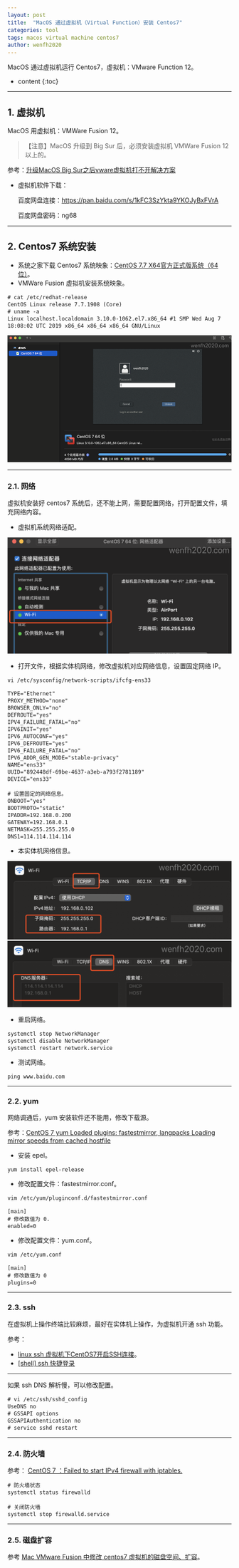 ```yaml
---
layout: post
title:  "MacOS 通过虚拟机（Virtual Function）安装 Centos7"
categories: tool
tags: macos virtual machine centos7
author: wenfh2020
---
```


MacOS 通过虚拟机运行 Centos7，虚拟机：VMware Function 12。





* content
{:toc}

---

## 1. 虚拟机

MacOS 用虚拟机：VMWare Fusion 12。

>【注意】MacOS 升级到 Big Sur 后，必须安装虚拟机 VMWare Fusion 12 以上的。

参考：[升级MacOS Big Sur之后vware虚拟机打不开解决方案](https://blog.csdn.net/qq_45712772/article/details/109691206)

* 虚拟机软件下载：
  
  百度网盘连接：https://pan.baidu.com/s/1kFC3SzYkta9YKOJyBxFVrA
  
  百度网盘密码：ng68

---

## 2. Centos7 系统安装

* 系统之家下载 Centos7 系统映象：[CentOS 7.7 X64官方正式版系统（64位）](http://www.xitongzhijia.net/linux/202002/174203.html)。
* VMWare Fusion 虚拟机安装系统映象。

```shell
# cat /etc/redhat-release
CentOS Linux release 7.7.1908 (Core)
# uname -a
Linux localhost.localdomain 3.10.0-1062.el7.x86_64 #1 SMP Wed Aug 7 18:08:02 UTC 2019 x86_64 x86_64 x86_64 GNU/Linux
```

<div align=center><img src="/images/2021-02-23-16-52-56.png" data-action="zoom"/></div>

---

### 2.1. 网络

虚拟机安装好 centos7 系统后，还不能上网，需要配置网络，打开配置文件，填充网络内容。

* 虚拟机系统网络适配。

<div align=center><img src="/images/2021-02-23-16-40-18.png" data-action="zoom"/></div>

* 打开文件，根据实体机网络，修改虚拟机对应网络信息，设置固定网络 IP。

```shell
vi /etc/sysconfig/network-scripts/ifcfg-ens33
```

```shell
TYPE="Ethernet"
PROXY_METHOD="none"
BROWSER_ONLY="no"
DEFROUTE="yes"
IPV4_FAILURE_FATAL="no"
IPV6INIT="yes"
IPV6_AUTOCONF="yes"
IPV6_DEFROUTE="yes"
IPV6_FAILURE_FATAL="no"
IPV6_ADDR_GEN_MODE="stable-privacy"
NAME="ens33"
UUID="892448df-69be-4637-a3eb-a793f2781189"
DEVICE="ens33"

# 设置固定的网络信息。
ONBOOT="yes"
BOOTPROTO="static"
IPADDR=192.168.0.200
GATEWAY=192.168.0.1
NETMASK=255.255.255.0
DNS1=114.114.114.114
```

* 本实体机网络信息。

<div align=center><img src="/images/2021-02-23-16-34-54.png" data-action="zoom"/></div>

<div align=center><img src="/images/2021-02-23-16-33-59.png" data-action="zoom"/></div>

* 重启网络。

```shell
systemctl stop NetworkManager
systemctl disable NetworkManager
systemctl restart network.service
```

* 测试网络。

```shell
ping www.baidu.com
```

---

### 2.2. yum

网络调通后，yum 安装软件还不能用，修改下载源。

参考：[CentOS 7 yum Loaded plugins: fastestmirror, langpacks Loading mirror speeds from cached hostfile](https://blog.csdn.net/baidu_33615716/article/details/102696313)

* 安装 epel。

```shell
yum install epel-release
```

* 修改配置文件：fastestmirror.conf。

```shell
vim /etc/yum/pluginconf.d/fastestmirror.conf
```

```shell
[main]
# 修改数值为 0.
enabled=0
```

* 修改配置文件：yum.conf。

```shell
vim /etc/yum.conf
```

```shell
[main]
# 修改数值为 0
plugins=0
```

---

### 2.3. ssh

在虚拟机上操作终端比较麻烦，最好在实体机上操作，为虚拟机开通 ssh 功能。

参考：

* [linux ssh 虚拟机下CentOS7开启SSH连接](https://blog.csdn.net/mengzuchao/article/details/80261836)。
* [[shell] ssh 快捷登录](https://wenfh2020.com/2020/01/07/ssh-quick-login/)

---

如果 ssh DNS 解析慢，可以修改配置。

```shell
# vi /etc/ssh/sshd_config
UseDNS no
# GSSAPI options
GSSAPIAuthentication no
# service sshd restart
```

---

### 2.4. 防火墙

参考： [CentOS 7 ：Failed to start IPv4 firewall with iptables.](https://blog.csdn.net/ls1645/article/details/78750561)

```shell
# 防火墙状态
systemctl status firewalld

# 关闭防火墙
systemctl stop firewalld.service
```

---

### 2.5. 磁盘扩容

参考 [Mac VMware Fusion 中修改 centos7 虚拟机的磁盘空间、扩容](https://www.jianshu.com/p/38eaf0c0a77d)。
